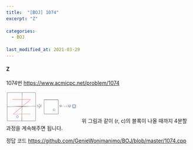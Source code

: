 ```yaml
---
title:  "[BOJ] 1074"
excerpt: "Z"

categories:
  - BOJ

last_modified_at: 2021-03-29
---
```


#### Z

1074번 <https://www.acmicpc.net/problem/1074>

<img src = "/assets/images/boj/1074.jpg" width = "40%" height = "40%">
위 그림과 같이 (r, c)의 블록이 나올 때까지 4분할 과정을 계속해주면 됩니다.

정답 코드 <https://github.com/GenieWonimanimo/BOJ/blob/master/1074.cpp>